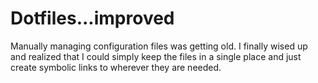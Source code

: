 # Dotfiles...improved

Manually managing configuration files was getting old. I finally wised up and realized that I could simply keep the files in a single place and just create symbolic links to wherever they are needed.
